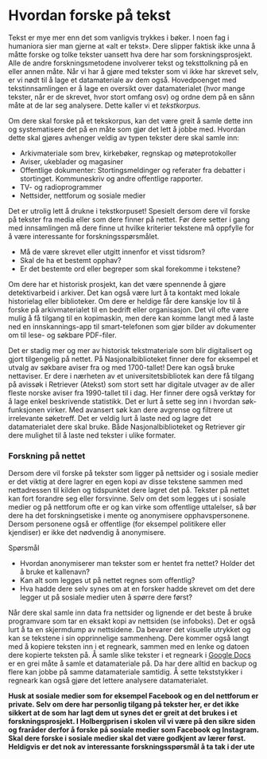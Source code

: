 # Hvordan forske på tekst

Tekst er mye mer enn det som vanligvis trykkes i bøker. I noen fag i humaniora sier man gjerne at «alt er tekst». Dere slipper faktisk ikke unna å måtte forske og tolke tekster uansett hva dere har som forskningsprosjekt. Alle de andre forskningsmetodene involverer tekst og teksttolkning på en eller annen måte. Når vi har å gjøre med tekster som vi ikke har skrevet selv, er vi nødt til å lage et datamateriale av dem også. Hovedpoenget med tekstinnsamlingen er å lage en oversikt over datamaterialet (hvor mange tekster, når er de skrevet, hvor stort omfang osv) og ordne dem på en sånn måte at de lar seg analysere. Dette kaller vi et _tekstkorpus._

Om dere skal forske på et tekskorpus, kan det være greit å samle dette inn og systematisere det på en måte som gjør det lett å jobbe med. Hvordan dette skal gjøres avhenger veldig av typen tekster dere skal samle inn:

  * Arkivmateriale som brev, kirkebøker, regnskap og møteprotokoller
  * Aviser, ukeblader og magasiner
  * Offentlige dokumenter: Stortingsmeldinger og referater fra debatter i stortinget. Kommuneskriv og andre offentlige rapporter.
  * TV- og radioprogrammer
  * Nettsider, nettforum og sosiale medier

Det er utrolig lett å drukne i tekstkorpuset! Spesielt dersom dere vil forske på tekster fra media eller som dere finner på nettet. Før dere setter i gang med innsamlingen må dere finne ut hvilke kriterier tekstene må oppfylle for å være interessante for forskningsspørsmålet.

  * Må de være skrevet eller utgitt innenfor et visst tidsrom?
  * Skal de ha et bestemt opphav?
  * Er det bestemte ord eller begreper som skal forekomme i tekstene?

Om dere har et historisk prosjekt, kan det være spennende å gjøre detektivarbeid i arkiver. Det kan også være lurt å ta kontakt med lokale historielag eller biblioteker. Om dere er heldige får dere kanskje lov til å forske på arkivmaterialet til en bedrift eller organisasjon. Det vil ofte være mulig å få tilgang til en kopimaskin, men dere kan komme langt med å laste ned en innskannings-app til smart-telefonen som gjør bilder av dokumenter om til lese- og søkbare PDF-filer.

Det er stadig mer og mer av historisk tekstmateriale som blir digitalisert og gjort tilgengelig på nettet. På Nasjonalbiblioteket finner dere for eksempel et utvalg av søkbare aviser fra og med 1700-tallet! Dere kan også bruke nettaviser. Er dere i nærheten av et universitetsbibliotek kan dere få tilgang på avissøk i Retriever (Atekst) som stort sett har digitale utvager av de aller fleste norske aviser fra 1990-tallet til i dag. Her finner dere også verktøy for å lage enkel beskrivende statistikk. Det er lurt å sette seg inn i hvordan søk-funksjonen virker. Med avansert søk kan dere avgrense og filtrere ut irrelevante søketreff. Det er veldig lurt å laste ned og lagre det datamaterialet dere skal bruke. Både Nasjonalbiblioteket og Retriever gir dere mulighet til å laste ned tekster i ulike formater.

### Forskning på nettet

Dersom dere vil forske på tekster som ligger på nettsider og i sosiale medier er det viktig at dere lagrer en egen kopi av disse tekstene sammen med nettadressen til kilden og tidspunktet dere lagret det på. Tekster på nettet kan fort forandre seg eller forsvinne. Selv om det som legges ut i sosiale medier og på nettforum ofte er og kan virke som offentlige uttalelser, så bør dere ha det forskningsetiske i mente og anonymisere opphavspersonene. Dersom personene også er offentlige (for eksempel politikere eller kjendiser) er ikke det nødvendig å anonymisere.

Spørsmål

  * Hvordan anonymiserer man tekster som er hentet fra nettet? Holder det å bruke et kallenavn?
  * Kan alt som legges ut på nettet regnes som offentlig?
  * Hva hadde dere selv synes om at en forsker hadde skrevet om det dere legger ut på sosiale medier uten å spørre dere først?

Når dere skal samle inn data fra nettsider og lignende er det beste å bruke programvare som tar en eksakt kopi av nettsiden (se infoboks). Det er også lurt å ta en skjermdump av nettsidene. Da bevarer det visuelle utrykket og kan se tekstene i sin opprinnelige sammenheng. Dere kommer også langt med å kopiere teksten inn i et regneark, sammen med en lenke og datoen dere kopierte teksten på. Å samle slike tekster i et regneark i [Google Docs][1] er en grei måte å samle et datamateriale på. Da har dere alltid en backup og flere kan jobbe på samme datamateriale samtidig. Å sette tekststykker i regneark kan også gjøre det lettere analysere datamaterialet.

   [1]: https://docs.google.com/

**Husk at sosiale medier som for eksempel Facebook og en del nettforum er private. Selv om dere har personlig tilgang på tekster her, er det ikke sikkert at de som har lagt dem ut synes det er greit at det brukes i et forskningsprosjekt. I Holbergprisen i skolen vil vi være på den sikre siden og fraråder derfor å forske på sosiale medier som Facebook og Instagram. Skal dere forske i sosiale medier skal det være godkjent av lærer først. Heldigvis er det nok av interessante forskningsspørsmål å ta tak i der ute**
